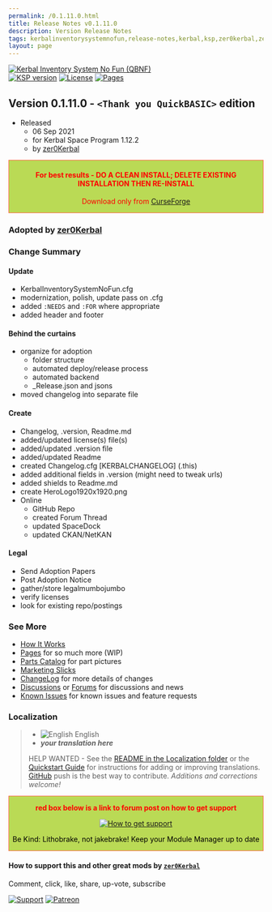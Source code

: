 ```yaml
---
permalink: /0.1.11.0.html
title: Release Notes v0.1.11.0
description: Version Release Notes
tags: kerbalinventorysystemnofun,release-notes,kerbal,ksp,zer0kerbal,zedk
layout: page
---
```

<!-- ReleaseLayout.md v0.1.11.0
Kerbal Inventory System No Fun (QBNF)
created: 06 Sep 2021
updated: 23 Apr 2023

TEMPLATE: ReleaseLayout.md v1.3.5.1
created: 11 Aug 2018
updated: 13 Apr 2023 -->

[![Kerbal Inventory System No Fun (QBNF)][SHD:mod]][CRSFG:url]  
[![KSP version][SHD:ksp]][KSP:url] [![License][LIC:shd]][LIC:url] [![Pages][SHD:pages]][pages]

## Version 0.1.11.0 - `<Thank you QuickBASIC>` edition

* Released
  * 06 Sep 2021
  * for Kerbal Space Program 1.12.2
  * by [zer0Kerbal](https://github.com/zer0Kerbal)

<div style="border:0.5px solid Tomato; background-color: #bada55; color: #FF0000; text-align:center"><h4>
<b>For best results - DO A CLEAN INSTALL; DELETE EXISTING INSTALLATION THEN RE-INSTALL</b></h4><p>Download only from <a href="https://www.curseforge.com/kerbal/ksp-mods/KerbalInventorySystemNoFun/files">CurseForge</a></p></div>

### Adopted by [zer0Kerbal](https://github.com/zer0Kerbal)

### Change Summary

#### Update

* KerbalInventorySystemNoFun.cfg  
* modernization, polish, update pass on .cfg
* added `:NEEDS` and `:FOR` where appropriate
* added header and footer

#### Behind the curtains

* organize for adoption
  * folder structure
  * automated deploy/release process
  * automated backend
  * _Release.json and jsons
* moved changelog into separate file

#### Create

* Changelog, .version, Readme.md
* added/updated license(s) file(s)
* added/updated .version file
* added/updated Readme
* created Changelog.cfg [KERBALCHANGELOG] (.this)
* added additional fields in .version (might need to tweak urls)
* added shields to Readme.md
* create HeroLogo1920x1920.png
* Online
  * GitHub Repo
  * created Forum Thread
  * updated SpaceDock
  * updated CKAN/NetKAN

#### Legal

* Send Adoption Papers
* Post Adoption Notice
* gather/store legalmumbojumbo
* verify licenses
* look for existing repo/postings

### See More

* [How It Works][works]
* [Pages][pages] for so much more (WIP)
* [Parts Catalog][parts] for part pictures
* [Marketing Slicks][markt]
* [ChangeLog][chlog] for more details of changes
* [Discussions][discu] or [Forums][forum] for discussions and news
* [Known Issues][issue] for known issues and feature requests

### Localization

>* ![English][EN] English
>* ***your translation here***
>
> HELP WANTED - See the [README in the Localization folder][lreadme] or the [Quickstart Guide][qstart] for instructions for adding or improving translations. [GitHub][GitHub:url] push is the best way to contribute. *Additions and corrections welcome!*

<div style="border:0.5px solid Tomato; background-color: #BADA55; color: #FF0000; text-align:center">
  <p><b>red box below is a link to forum post on how to get support</b></p>
  <a href="https://forum.kerbalspaceprogram.com/index.php?/topic/83212-*">
    <p><img src="https://i.postimg.cc/vHP6zmrw/image.png" alt="How to get support"></p></a>
  <p style="color: #000000;">Be Kind: Lithobrake, not jakebrake! Keep your Module Manager up to date</p>
</div>

#### How to support this and other great mods by [`zer0Kerbal`][zer0Kerbal]

Comment, click, like, share, up-vote, subscribe

[![Support][PAYPAL:img]][PAYPAL:url] [![Patreon][PATREON:img]][PATREON:url]

<!-- links -->
[chlog]: https://raw.githubusercontent.com/zer0Kerbal/KerbalInventorySystemNoFun/master/changelog.md "Changelog"
[discu]: https://github.com/zer0Kerbal/KerbalInventorySystemNoFun/discussions/ "Discussions"
[forum]: https://forum.kerbalspaceprogram.com/index.php?/topic/204752-*/ "Kerbal Inventory System No Fun (QBNF)"
[issue]: https://github.com/zer0Kerbal/KerbalInventorySystemNoFun/issues/ "Issue Tracker"
[markt]: https://zer0kerbal.github.io/KerbalInventorySystemNoFun/Marketing "Marketing Slicks"
[pages]: https://zer0kerbal.github.io/KerbalInventorySystemNoFun/ "GitHub Pages"
[parts]: https://zer0kerbal.github.io/KerbalInventorySystemNoFun/PartsCatalog "Parts Catalog"
[works]: https://zer0kerbal.github.io/KerbalInventorySystemNoFun/HowItWorks "How It Works"

<!-- shields -->
[SHD:mod]: https://img.shields.io/badge/Kerbal%20Inventory%20System%20No%20Fun%20(QBNF)%20-v0.1.11.0--release-BADA55.svg?style=plastic&labelColor=darkgreen/ "0.1.4.2-release"
[SHD:pages]: https://img.shields.io/badge/GitHub-Pages-white?style=plastic&labelColor=9cf&logoColor=181717&logo=github/ "GitHub IO"

[CRSFG:url]: https://www.curseforge.com/kerbal/ksp-mods/KerbalInventorySystemNoFun "CurseForge"
[GITHUB:url]: https://github.com/zer0Kerbal/KerbalInventorySystemNoFun/ "GitHub"

[KSP:url]: http://kerbalspaceprogram.com/ "Kerbal Space Program"
[SHD:ksp]: https://img.shields.io/badge/KSP-1.12.2-blue.svg?style=plastic&labelColor=black/ "Kerbal Space Program"

<!--- license -->
[LIC:url]: https://opensource.org/licenses/MIT "Expat-MIT"
[LIC:shd]: https://img.shields.io/badge/License--Expat/MIT-3DA639?labelColor=black&logoColor=3DA639&logo=OpenSourceInitiative&style=plastic "Expat-MIT"

[PAYPAL:img]: https://img.shields.io/badge/Buy%20me%20some%20-LFO-BADA55?style=for-the-badge&logo=paypal&labelColor=FFDD00 "PayPal"
[PAYPAL:url]: https://www.paypal.com/donate?hosted_button_id=DC22YHMEJREKL "PayPal"
[PATREON:img]: https://img.shields.io/badge/Patreon%20-Patreonize-FF424D?style=for-the-badge&logo=patreon "Patreon"
[PATREON:url]: https://www.patreon.com/zer0Kerbal/membership "Patreon"
[lreadme]: https://github.com/zer0Kerbal/zer0Kerbal/blob/master/Localization/readme.md "Localization Readme"
[qstart]: https://github.com/zer0Kerbal/zer0Kerbal/blob/master/Localization/quickstart.md "Quickstart"
[EN]: https://raw.githubusercontent.com/zer0Kerbal/zer0Kerbal/master/img/EN.png "English"

[zer0Kerbal]: https://forum.kerbalspaceprogram.com/index.php?/profile/190933-*/ "zer0Kerbal"

<!-- THIS FILE: CC BY-ND 4.0 by zer0Kerbal -->